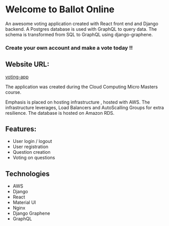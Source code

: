 # Welcome to Ballot Online

An awesome voting application created with React front end and Django backend.
A Postgres database is used with GraphQL to query data.
The schema is transformed from SQL to GraphQL using django-graphene.

### Create your own account and make a vote today !!

## Website URL:

[voting-app](www.ballot-online.com)

The application was created during the Cloud Computing Micro Masters course.

Emphasis is placed on hosting infrastructure , hosted with AWS.
The infrastructure leverages, Load Balancers and AutoScalling Groups for extra resilience.
The database is hosted on Amazon RDS.

## Features:

- User login / logout
- User registration
- Question creation
- Voting on questions

## Technologies

- AWS
- Django
- React
- Material UI
- Nginx
- Django Graphene
- GraphQL
